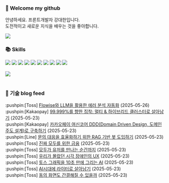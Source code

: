 ### 👋 Welcome my github

안녕하세요. 프론트개발자 강대한입니다.
<br>
도전적이고 새로운 지식을 배우는 것을 좋아합니다.

<!--
![header](https://capsule-render.vercel.app/api?type=Waving&color=auto&height=300&section=header&text=Welcome&fontAlignY=40&desc=KangDaeHan%20github%20&descSize=20&descAlignY=55&animation=fadeIn&fontSize=90)

**KangDaeHan/KangDaeHan** is a ✨ _special_ ✨ repository because its `README.md` (this file) appears on your GitHub profile.

Here are some ideas to get you started:

- 🔭 I’m currently working on ...
- 🌱 I’m currently learning ...
- 👯 I’m looking to collaborate on ...
- 🤔 I’m looking for help with ...
- 💬 Ask me about ...
- 📫 How to reach me: ...
- 😄 Pronouns: ...
- ⚡ Fun fact: ...
-->

<a href="https://twinfamily.github.io" target="_blank"><img src="https://img.shields.io/badge/Blog-121D33?style=flat-square&logo=blogger&logoColor=ffffff"/></a>

### :books: Skills
<a href="#" target="_blank"><img src="https://img.shields.io/badge/React-61DAFB?style=flat-square&logo=react&logoColor=ffffff"/></a>
<a href="#" target="_blank"><img src="https://img.shields.io/badge/Html5-E34F26?style=flat-square&logo=html5&logoColor=ffffff"/></a>
<a href="#" target="_blank"><img src="https://img.shields.io/badge/Javascript-F7DF1E?style=flat-square&logo=javascript&logoColor=ffffff"/></a>
<a href="#" target="_blank"><img src="https://img.shields.io/badge/Cssmodules-000000?style=flat-square&logo=cssmodules&logoColor=ffffff"/></a>
<a href="#" target="_blank"><img src="https://img.shields.io/badge/Node.js-339933?style=flat-square&logo=nodedotjs&logoColor=ffffff"/></a>
<a href="#" target="_blank"><img src="https://img.shields.io/badge/Typescript-3178C6?style=flat-square&logo=typescript&logoColor=ffffff"/></a>
<a href="#" target="_blank"><img src="https://img.shields.io/badge/Git-F05032?style=flat-square&logo=git&logoColor=ffffff"/></a>
<a href="#" target="_blank"><img src="https://img.shields.io/badge/Gitlab-FC6D26?style=flat-square&logo=gitlab&logoColor=ffffff"/></a>
<a href="#" target="_blank"><img src="https://img.shields.io/badge/Webpack-8DD6F9?style=flat-square&logo=webpack&logoColor=ffffff"/></a>
<a href="#" target="_blank"><img src="https://img.shields.io/badge/Vite-646CFF?style=flat-square&logo=vite&logoColor=ffffff"/></a>
<br><br>
<img src="https://github-readme-stats.vercel.app/api/top-langs/?username=KangDaeHan&layout=compact">
<br><br>
### :round_pushpin: 기술 blog feed
<!-- BLOG-POST-LIST:START --><div>:pushpin:[Toss] <a target="_blank" href="https://toss.tech/article/flowise-llm-error-analysis-automation">Flowise와 LLM을 활용한 에러 분석 자동화</a> (2025-05-26)</div><div>:pushpin:[Kakaopay] <a target="_blank" href="https://tech.kakaopay.com/post/multi-cluster/">99.999%를 향한 집착: 멀티 &amp; 하이브리드 클러스터로 살아남기</a> (2025-05-23)</div><div>:pushpin:[Kakaopay] <a target="_blank" href="https://tech.kakaopay.com/post/backend-domain-driven-design/">카카오페이 여신코어 DDD&lpar;Domain Driven Design, 도메인 주도 설계&rpar;로 구축하기</a> (2025-05-23)</div><div>:pushpin:[Line] <a target="_blank" href="https://techblog.lycorp.co.jp/ko/rag-based-bot-for-streamlining-inquiry-responses">문의 대응을 효율화하기 위한 RAG 기반 봇 도입하기</a> (2025-05-23)</div><div>:pushpin:[Toss] <a target="_blank" href="https://toss.tech/article/36805">진짜 모두를 위한 금융</a> (2025-05-23)</div><div>:pushpin:[Toss] <a target="_blank" href="https://toss.tech/article/36803">모두가 유저를 만나는 순간까지</a> (2025-05-23)</div><div>:pushpin:[Toss] <a target="_blank" href="https://toss.tech/article/36799">우리가 몰랐던 시각 장애인의 UX</a> (2025-05-23)</div><div>:pushpin:[Toss] <a target="_blank" href="https://toss.tech/article/36785">토스 그래픽을 10초 만에 그리는 AI</a> (2025-05-23)</div><div>:pushpin:[Toss] <a target="_blank" href="https://toss.tech/article/36789">AI시대에 라이터로 살아남기</a> (2025-05-23)</div><div>:pushpin:[Toss] <a target="_blank" href="https://toss.tech/article/36787">동의 화면도 간결해질 수 있을까</a> (2025-05-23)</div><!-- BLOG-POST-LIST:END -->

<!-- ![Anurag's GitHub stats](https://github-readme-stats.vercel.app/api?username=KangDaeHan&show_icons=true&theme=radical) -->
